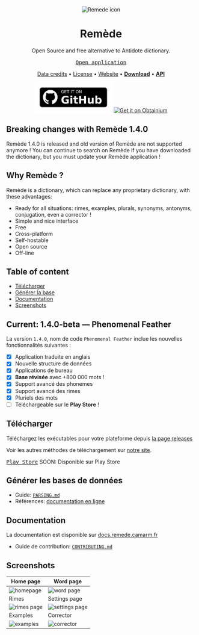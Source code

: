 <div align="center">
<br>
<br>
<img alt="Remede icon" src=".github/icon.png" height="100" width="100">

# Remède
Open Source and free alternative to Antidote dictionary.

[<kbd>Open application</kbd>](https://remede-app.camarm.fr)

[Data credits](https://docs.remede.camarm.fr/docs/database/credits) • [License](https://github.com/camarm-dev/remede/blob/main/LICENSE) • [Website](https://remede.camarm.fr) • **[Download](https://remede.camarm.fr/download)** • **[API](https://api-remede.camarm.fr/docs)**

[<img src="https://raw.githubusercontent.com/deckerst/common/main/assets/get-it-on-github.png"
      alt='Get it on GitHub'
      height="80">](https://github.com/camarm-dev/remede/releases/latest)
[<img src="https://github.com/user-attachments/assets/713d71c5-3dec-4ec4-a3f2-8d28d025a9c6"
      alt='Get it on Obtainium'
      height="80">](https://apps.obtainium.imranr.dev/redirect?r=obtainium://app/%7B%22id%22%3A%22dev.camarm.remede%22%2C%22url%22%3A%22https%3A%2F%2Fgithub.com%2Fcamarm-dev%2Fremede%22%2C%22author%22%3A%22camarm-dev%22%2C%22name%22%3A%22Rem%C3%A8de%22%2C%22preferredApkIndex%22%3A0%2C%22additionalSettings%22%3A%22%7B%5C%22includePrereleases%5C%22%3Afalse%2C%5C%22fallbackToOlderReleases%5C%22%3Atrue%2C%5C%22filterReleaseTitlesByRegEx%5C%22%3A%5C%22%5C%22%2C%5C%22filterReleaseNotesByRegEx%5C%22%3A%5C%22%5C%22%2C%5C%22verifyLatestTag%5C%22%3Afalse%2C%5C%22dontSortReleasesList%5C%22%3Afalse%2C%5C%22useLatestAssetDateAsReleaseDate%5C%22%3Afalse%2C%5C%22releaseTitleAsVersion%5C%22%3Afalse%2C%5C%22trackOnly%5C%22%3Afalse%2C%5C%22versionExtractionRegEx%5C%22%3A%5C%22%5C%22%2C%5C%22matchGroupToUse%5C%22%3A%5C%22%5C%22%2C%5C%22versionDetection%5C%22%3Atrue%2C%5C%22releaseDateAsVersion%5C%22%3Afalse%2C%5C%22useVersionCodeAsOSVersion%5C%22%3Afalse%2C%5C%22apkFilterRegEx%5C%22%3A%5C%22%5C%22%2C%5C%22invertAPKFilter%5C%22%3Afalse%2C%5C%22autoApkFilterByArch%5C%22%3Atrue%2C%5C%22appName%5C%22%3A%5C%22%5C%22%2C%5C%22shizukuPretendToBeGooglePlay%5C%22%3Afalse%2C%5C%22allowInsecure%5C%22%3Afalse%2C%5C%22exemptFromBackgroundUpdates%5C%22%3Afalse%2C%5C%22skipUpdateNotifications%5C%22%3Afalse%2C%5C%22about%5C%22%3A%5C%22%5C%22%2C%5C%22refreshBeforeDownload%5C%22%3Afalse%7D%22%2C%22overrideSource%22%3A%22GitHub%22%7D
)

</div>

## Breaking changes with Remède 1.4.0

Remède 1.4.0 is released and old version of Remède are not supported anymore ! You can continue to search on Remède if you have downloaded the dictionary, but you must update your Remède application !

## Why Remède ?

Remède is a dictionary, which can replace any proprietary dictionary, with these advantages:
- Ready for all situations: rimes, examples, plurals, synonyms, antonyms, conjugation, even a corrector !
- Simple and nice interface
- Free
- Cross-platform
- Self-hostable
- Open source
- Off-line

## Table of content
- [Télécharger](#télécharger)
- [Générer la base](#générer-les-bases-de-données)
- [Documentation](#documentation)
- [Screenshots](#screenshots)

## Current: 1.4.0-beta — Phenomenal Feather

La version `1.4.0`, nom de code `Phenomenal Feather` inclue les nouvelles fonctionnalités suivantes :
- [x] Application traduite en anglais
- [x] Nouvelle structure de données
- [x] Applications de bureau
- [x] **Base révisée** avec +800 000 mots !
- [x] Support avancé des phonemes
- [x] Support avancé des rimes
- [x] Pluriels des mots
- [ ] Téléchargeable sur le **Play Store** !

## Télécharger

Téléchargez les exécutables pour votre plateforme depuis [la page releases](/releases)

Voir les autres méthodes de téléchargement sur [notre site](https://remede.camarm.fr).

[<kbd>Play Store</kbd>]()
SOON: Disponible sur Play Store

## Générer les bases de données

- Guide: [`PARSING.md`](https://github.com/camarm-dev/remede/blob/main/PARSING.md)
- Références: [documentation en ligne](https://remede.camarm.fr/FR#donn%C3%A9es)

## Documentation

La documentation est disponible sur [docs.remede.camarm.fr](https://docs.remede.camarm.fr)
- Guide de contribution: [`CONTRIBUTING.md`](https://github.com/camarm-dev/remede/blob/main/CONTRIBUTING.md)

## Screenshots

| Home page                                                | Word page                                                   |
|----------------------------------------------------------|-------------------------------------------------------------|
| ![homepage](.github/home.jpeg)                           | ![word page](metadata/fr/images/phoneScreenshots/3.jpg)     |
| Rimes                                                    | Settings page                                               |
| ![rimes page](metadata/fr/images/phoneScreenshots/6.jpg) | ![settings page](metadata/fr/images/phoneScreenshots/7.jpg) |
| Examples                                                 | Corrector                                                   |
| ![examples](metadata/fr/images/phoneScreenshots/4.jpg)   | ![corrector](metadata/fr/images/phoneScreenshots/5.jpg)     |
  
